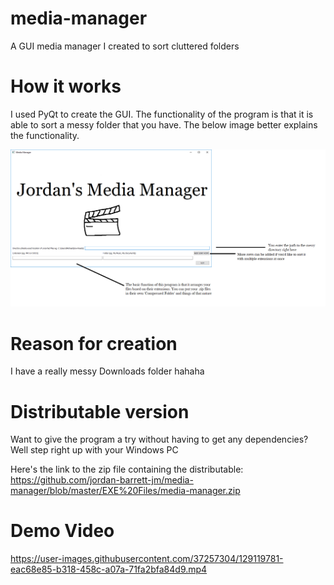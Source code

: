# media-manager
A GUI media manager I created to sort cluttered folders



# How it works


I used PyQt to create the GUI. The functionality of the program is that it is able to sort a messy folder that you have. The below image better explains the functionality.

![alt text](https://github.com/jordan-barrett-jm/media-manager/blob/master/Interface-explain.png)


# Reason for creation

I have a really messy Downloads folder hahaha


# Distributable version

Want to give the program a try without having to get any dependencies? Well step right up with your Windows PC

Here's the link to the zip file containing the distributable: https://github.com/jordan-barrett-jm/media-manager/blob/master/EXE%20Files/media-manager.zip

# Demo Video



https://user-images.githubusercontent.com/37257304/129119781-eac68e85-b318-458c-a07a-71fa2bfa84d9.mp4


